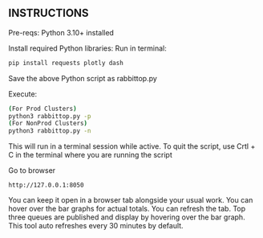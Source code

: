 ## INSTRUCTIONS
Pre-reqs: Python 3.10+ installed

Install required Python libraries: 
Run in terminal:

```bash
pip install requests plotly dash
```

Save the above Python script as rabbittop.py

Execute: 
```bash 
(For Prod Clusters)
python3 rabbittop.py -p
(For NonProd Clusters)
python3 rabbittop.py -n
```
This will run in a terminal session while active. To quit the script, use Crtl + C in the terminal where you are running the script

Go to browser

`http://127.0.0.1:8050`

You can keep it open in a browser tab alongside your usual work. You can hover over the bar graphs for actual totals. You can refresh the tab. Top three queues are published and display by hovering over the bar graph. This tool auto refreshes every 30 minutes by default.
